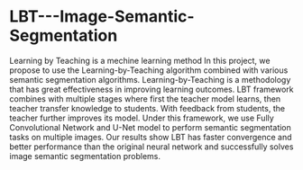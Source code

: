 # LBT---Image-Semantic-Segmentation
Learning by Teaching is a mechine learning method 
In this project, we propose to use the Learning-by-Teaching algorithm combined with various semantic segmentation algorithms. Learning-by-Teaching is a methodology that has great effectiveness in improving learning outcomes. LBT framework combines with multiple stages where first the teacher model learns, then teacher transfer knowledge to students. With feedback from students, the teacher further improves its model. Under this framework, we use Fully Convolutional Network and U-Net model to perform semantic segmentation tasks on multiple images. Our results show LBT has faster convergence and better performance than the original neural network and successfully solves image semantic segmentation problems.
